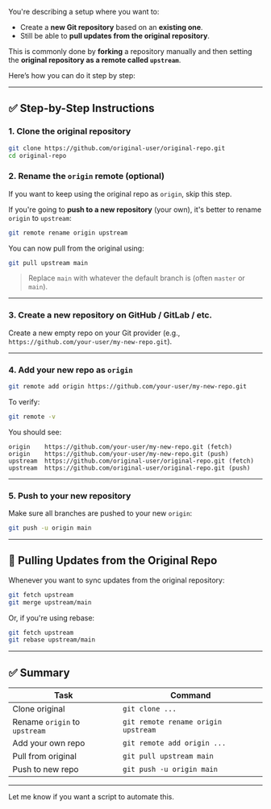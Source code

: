 You're describing a setup where you want to:

* Create a **new Git repository** based on an **existing one**.
* Still be able to **pull updates from the original repository**.

This is commonly done by **forking** a repository manually and then setting the **original repository as a remote called `upstream`**.

Here’s how you can do it step by step:

---

## ✅ Step-by-Step Instructions

### 1. **Clone the original repository**

```bash
git clone https://github.com/original-user/original-repo.git
cd original-repo
```

### 2. **Rename the `origin` remote (optional)**

If you want to keep using the original repo as `origin`, skip this step.

If you're going to **push to a new repository** (your own), it's better to rename `origin` to `upstream`:

```bash
git remote rename origin upstream
```

You can now pull from the original using:

```bash
git pull upstream main
```

> Replace `main` with whatever the default branch is (often `master` or `main`).

---

### 3. **Create a new repository on GitHub / GitLab / etc.**

Create a new empty repo on your Git provider (e.g., `https://github.com/your-user/my-new-repo.git`).

---

### 4. **Add your new repo as `origin`**

```bash
git remote add origin https://github.com/your-user/my-new-repo.git
```

To verify:

```bash
git remote -v
```

You should see:

```
origin    https://github.com/your-user/my-new-repo.git (fetch)
origin    https://github.com/your-user/my-new-repo.git (push)
upstream  https://github.com/original-user/original-repo.git (fetch)
upstream  https://github.com/original-user/original-repo.git (push)
```

---

### 5. **Push to your new repository**

Make sure all branches are pushed to your new `origin`:

```bash
git push -u origin main
```

---

## 🧪 Pulling Updates from the Original Repo

Whenever you want to sync updates from the original repository:

```bash
git fetch upstream
git merge upstream/main
```

Or, if you're using rebase:

```bash
git fetch upstream
git rebase upstream/main
```

---

## ✅ Summary

| Task                          | Command                             |
| ----------------------------- | ----------------------------------- |
| Clone original                | `git clone ...`                     |
| Rename `origin` to `upstream` | `git remote rename origin upstream` |
| Add your own repo             | `git remote add origin ...`         |
| Pull from original            | `git pull upstream main`            |
| Push to new repo              | `git push -u origin main`           |

---

Let me know if you want a script to automate this.

